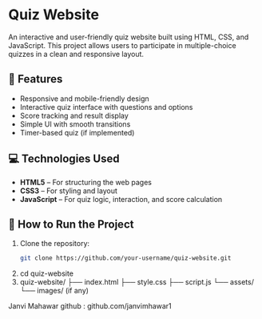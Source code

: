 # Quiz Website

An interactive and user-friendly quiz website built using HTML, CSS, and JavaScript. This project allows users to participate in multiple-choice quizzes in a clean and responsive layout.

## 🌟 Features

- Responsive and mobile-friendly design  
- Interactive quiz interface with questions and options  
- Score tracking and result display  
- Simple UI with smooth transitions  
- Timer-based quiz (if implemented)

## 💻 Technologies Used

- **HTML5** – For structuring the web pages  
- **CSS3** – For styling and layout  
- **JavaScript** – For quiz logic, interaction, and score calculation

## 🚀 How to Run the Project

1. Clone the repository:
   ```bash
   git clone https://github.com/your-username/quiz-website.git
2. cd quiz-website
3. quiz-website/
├── index.html
├── style.css
├── script.js
└── assets/
    └── images/ (if any)

Janvi Mahawar
github : github.com/janvimhawar1
